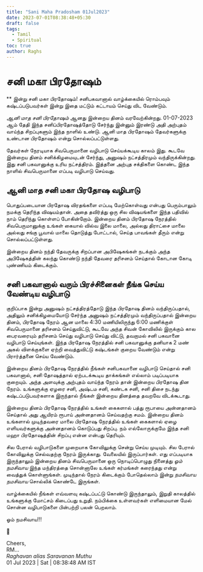 ```yaml
---
title: "Sani Maha Pradosham 01Jul2023"
date: 2023-07-01T08:38:48+05:30
draft: false
tags:
  - Tamil
  - Spiritual
toc: true
author: Raghs
---
```


# சனி மகா பிரதோஷம்

** இன்று சனி மகா பிரதோஷம்! சனிபகவானால் வாழ்க்கையில் ரொம்பவும் கஷ்டப்படுபவர்கள் இன்று இதை மட்டும் கட்டாயம் செய்து விட வேண்டும்.

*ஆனி மாத சனி பிரதோஷம்* ஆனது இன்றைய தினம் வரவேற்கின்றது. 01-07-2023 ஆம் தேதி இந்த சனிப்பிரதோஷத்தோடு சேர்ந்து இன்னும் இரண்டு அதி அற்புதம் வாய்ந்த சிறப்புகளும் இந்த நாளில் உண்டு. ஆனி மாத பிரதோஷம் தேவர்களுக்கு உண்டான பிரதோஷம் என்று சொல்லப்பட்டுள்ளது. 

<!--more-->

தேவர்கள் நேரடியாக சிவபெருமானை வழிபாடு செய்யக்கூடிய காலம் இது. கூடவே இன்றைய தினம் சனிக்கிழமையுடன் சேர்ந்து, அனுஷம் நட்சத்திரமும் வந்திருக்கின்றது. இது சனி பகவானுக்கு உரிய நட்சத்திரம். இத்தனை அற்புத சக்திகளை கொண்ட இந்த நாளில் சிவபெருமானை எப்படி வழிபாடு செய்வது.

## ஆனி மாத சனி மகா பிரதோஷ வழிபாடு

பொதுப்படையான பிரதோஷ விரதங்களை எப்படி மேற்கொள்வது என்பது பெரும்பாலும் நமக்கு தெரிந்த விஷயம்தான். அதை தவிர்த்து ஒரு சில விஷயங்களை இந்த பதிவில் நாம் தெரிந்து கொள்ளப் போகின்றோம். இன்றைய தினம் பிரதோஷ நேரத்தில் சிவபெருமானுக்கு உங்கள் கையால் வில்வ இலை மாலை, அல்லது திராட்சை மாலை அல்லது சங்கு பூவால் மாலை தொடுத்து போட்டால், செய்த பாவங்கள் தீரும் என்று சொல்லப்பட்டுள்ளது. 

இன்றைய தினம் நந்தி தேவருக்கு சிறப்பான அபிஷேகங்கள் நடக்கும் அந்த அபிஷேகத்தின் கலந்து கொண்டு நந்தி தேவரை தரிசனம் செய்தால் கோடான கோடி புண்ணியம் கிடைக்கும்.

## சனி பகவானால் வரும் பிரச்சினைகள் நீங்க செய்ய வேண்டிய வழிபாடு

குறிப்பாக இன்று அனுஷம் நட்சத்திரத்தோடு இந்த பிரதோஷ தினம் வந்திருப்பதால், அதிலும் சனிக்கிழமையோடு சேர்ந்த அனுஷம் நட்சத்திரமும் வந்திருப்பதால் இன்றைய தினம், பிரதோஷ நேரம் ஆன மாலை 4:30 மணியிலிருந்து 6:00 மணிக்குள் சிவபெருமானை தரிசனம் செய்துவிட்டு, கூடவே அந்த சிவன் கோவிலில் இருக்கும் கால பைரவரையும் தரிசனம் செய்து வழிபாடு செய்து விட்டு, தவறாமல் சனி பகவானை வழிபாடு செய்யுங்கள். இந்த பிரதோஷ நேரத்தில் சனி பகவானுக்கு தனியாக 2 மண் அகல் விளக்குகளை ஏற்றி வைத்துவிட்டு கஷ்டங்கள் குறைய வேண்டும் என்று பிரார்த்தனை செய்ய வேண்டும்.

இன்றைய தினம் பிரதோஷ நேரத்தில் நீங்கள் சனிபகவானை வழிபாடு செய்தால் சனி பகவானால், சனி தோஷத்தால் ஏற்படக்கூடிய தாக்கங்கள் எல்லாம் படிப்படியாக குறையும். அந்த அளவுக்கு அற்புதம் வாய்ந்த நேரம் தான் இன்றைய பிரதோஷ தின நேரம். உங்களுக்கு ஏழரை சனி, அஷ்டம சனி, கண்டக சனி, சனி திசை நடந்து கஷ்டப்படுபவர்களாக இருந்தால் நீங்கள் இன்றைய தினத்தை தவறவே விடக்கூடாது.

இன்றைய தினம் பிரதோஷ நேரத்தில் உங்கள் கைகளால் பத்து ரூபாயை அன்னதானம் செய்தால் அது ஆயிரம் ரூபாய் அன்னதானம் செய்வதற்கு சமம். இன்றைய தினம் உங்களால் முடிந்தவரை மாலை பிரதோஷ நேரத்தில் உங்கள் கைகளால் ஏழை எளியவர்களுக்கு அன்னதானம் கொடுப்பது சிறப்பு. நம் எல்லோருக்குமே இந்த சனி மஹா பிரதோஷத்தின் சிறப்பு என்ன என்பது தெரியும்.

சில பேரால் வழிபாடுகளை முறையாக கோவிலுக்கு சென்று செய்ய முடியும். சில பேரால் கோவிலுக்கு செல்வதற்கு நேரம் இருக்காது. வேலையில் இருப்பார்கள். எது எப்படியாக இருந்தாலும் இன்றைய தினம் சிவபெருமானை ஒரு நொடிப்பொழுது நினைத்து *ஓம் நமசிவாய* இந்த மந்திரத்தை சொன்னாலே உங்கள் கர்மங்கள் கரைந்தது என்று வைத்துக் கொள்ளுங்கள். முடிந்தால் நேரம் கிடைக்கும் போதெல்லாம் இன்று *நமசிவாய நமசிவாய* சொல்லிக் கொண்டே இருங்கள். 

வாழ்க்கையில் நீங்கள் எவ்வளவு கஷ்டப்பட்டு கொண்டு இருந்தாலும், இறுதி காலத்தில் உங்களுக்கு மோட்சம் கிடைப்பது உறுதி. நம்பிக்கை உள்ளவர்கள் எளிமையான மேல் சொன்ன வழிபாடுகளை பின்பற்றி பலன் பெறலாம்.

ஓம் நமசிவாய!!!

🙏

Cheers,\
RM...\
_Raghavan alias Saravanan Muthu_\
01 Jul 2023 | Sat | 08:38:48 AM IST
